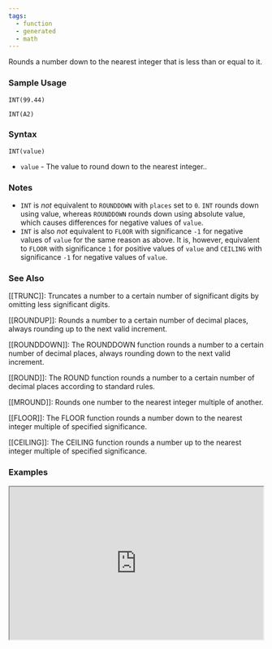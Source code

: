```yaml
---
tags:
  - function
  - generated
  - math
---
```


Rounds a number down to the nearest integer that is less than or equal to it.

### Sample Usage

`INT(99.44)`

`INT(A2)`

### Syntax

`INT(value)`

* `value` - The value to round down to the nearest integer..

### Notes

* `INT` is *not* equivalent to `ROUNDDOWN` with `places` set to `0`. `INT` rounds down using value, whereas `ROUNDDOWN` rounds down using absolute value, which causes differences for negative values of `value`.
* `INT` is also *not* equivalent to `FLOOR` with significance `-1` for negative values of `value` for the same reason as above. It is, however, equivalent to `FLOOR` with significance `1` for positive values of `value` and `CEILING` with significance `-1` for negative values of `value`.

### See Also

[[TRUNC]]: Truncates a number to a certain number of significant digits by omitting less significant digits.

[[ROUNDUP]]: Rounds a number to a certain number of decimal places, always rounding up to the next valid increment.

[[ROUNDDOWN]]: The ROUNDDOWN function rounds a number to a certain number of decimal places, always rounding down to the next valid increment.

[[ROUND]]: The ROUND function rounds a number to a certain number of decimal places according to standard rules.

[[MROUND]]: Rounds one number to the nearest integer multiple of another.

[[FLOOR]]: The FLOOR function rounds a number down to the nearest integer multiple of specified significance.

[[CEILING]]: The CEILING function rounds a number up to the nearest integer multiple of specified significance.

### Examples

<iframe height="300" src="https://docs.google.com/spreadsheet/pub?key=0As3tAuweYU9QdFVycVJPMDNIZlFwUjh0cmV5Q2w4MVE&amp;output=html" width="500"></iframe>